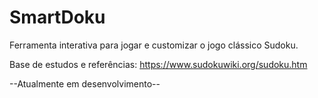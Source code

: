 # SmartDoku
Ferramenta interativa para jogar e customizar o jogo clássico Sudoku.

Base de estudos e referências: https://www.sudokuwiki.org/sudoku.htm

--Atualmente em desenvolvimento--


